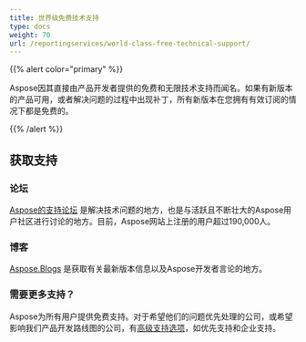 ```yaml
---
title: 世界级免费技术支持
type: docs
weight: 70
url: /reportingservices/world-class-free-technical-support/
---
```


{{% alert color="primary" %}} 

Aspose因其直接由产品开发者提供的免费和无限技术支持而闻名。如果有新版本的产品可用，或者解决问题的过程中出现补丁，所有新版本在您拥有有效订阅的情况下都是免费的。 

{{% /alert %}} 
## **获取支持**
### **论坛**
[Aspose的支持论坛](https://forum.aspose.com/) 是解决技术问题的地方，也是与活跃且不断壮大的Aspose用户社区进行讨论的地方。目前，Aspose网站上注册的用户超过190,000人。
### **博客**
[Aspose.Blogs](https://blog.aspose.com/) 是获取有关最新版本信息以及Aspose开发者言论的地方。
### **需要更多支持？**
Aspose为所有用户提供免费支持。对于希望他们的问题优先处理的公司，或希望影响我们产品开发路线图的公司，有[高级支持选项](https://helpdesk.aspose.com/kb/faq/2-Developer-Business-Support-Key-Benefits-Conditions)，如优先支持和企业支持。